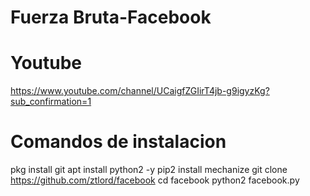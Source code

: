 # Fuerza Bruta-Facebook
# Youtube
https://www.youtube.com/channel/UCaigfZGIirT4jb-g9igyzKg?sub_confirmation=1
# Comandos de instalacion
pkg install git
apt install python2 -y
pip2 install mechanize
git clone https://github.com/ztlord/facebook
cd facebook
python2 facebook.py

